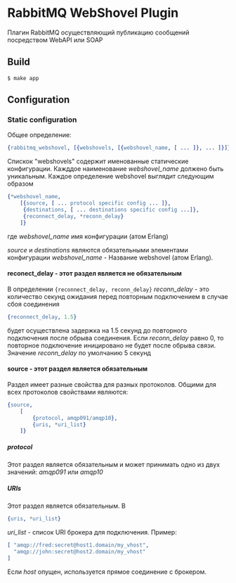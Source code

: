 # RabbitMQ WebShovel Plugin

Плагин RabbitMQ осуществляющий публикацию сообщений посредством WebAPI или SOAP

## Build

    $ make app

## Configuration
### Static configuration
Общее определение:
```erlang
{rabbitmq_webshovel, [{webshovels, [{webshovel_name, [ ... ]}, ... ]}]}
```

Спискок "webshovels" содержит именованные статические конфигурации. Кажддое наименование *webshovel_name* должено быть уникальным.
Каждое определение webshovel выглядит следующим образом
```erlang
{*webshovel_name,
    [{source, [ ... protocol specific config ... ]},
     {destinations, [ ... destinations specific config ...]},
     {reconnect_delay, *reconn_delay}
    ]}
```
где *webshovel_name* имя конфигурации (атом Erlang)

*source* и *destinations* являются обязательными элементами конфигурации
*webshovel_name* - Название webshovel (атом Erlang).

#### reconect_delay - этот раздел является не обязательным
    
В определении `{reconnect_delay, reconn_delay}` *reconn_delay* - это количество секунд ожидания перед повторным подключением в случае сбоя соединения
```erlang
{reconnect_delay, 1.5}
```
будет осуществлена задержка на 1.5 секунд до повторного подключения после обрыва соединения.
    Если *reconn_delay* равно 0, то повторное подключение иницировано не будет после обрыва связи.
    Значение *reconn_delay* по умолчанию 5 секунд
#### source - этот раздел является обязательным
Раздел имеет разные свойства для разных протоколов. Общими для всех протоколов свойствами являются:
```erlang
{source,
    [
        {protocol, amqp091/amqp10},
        {uris, *uri_list}
    ]}
```
##### protocol
Этот раздел является обязательным и может принимать одно из двух значений: *amqp091* или *amqp10*
##### URIs
Этот раздел является обязательным. В
```erlang
{uris, *uri_list}
```
*uri_list* - список URI брокера для подключения. Пример:
```erlang
[ "amqp://fred:secret@host1.domain/my_vhost", 
  "amqp://john:secret@host2.domain/my_vhost"
]
``` 
Если *host* опущен, используется прямое соединение с брокером.
